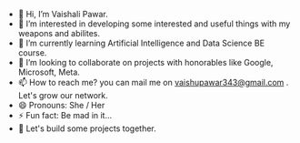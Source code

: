 - 👋 Hi, I’m Vaishali Pawar. 
- 👀 I’m interested in developing some interested and useful things with my weapons and abilites. 
- 🌱 I’m currently learning Artificial Intelligence and Data Science BE course. 
- 💞️ I’m looking to collaborate on projects with honorables like Google, Microsoft, Meta. 
- 📫 How to reach me? you can mail me on vaishupawar343@gmail.com . Let's grow our network. 
- 😄 Pronouns: She / Her
- ⚡ Fun fact: Be mad in it...
- 🤝 Let's build some projects together. 
